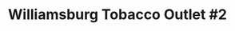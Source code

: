 ---
title: "Williamsburg Tobacco Outlet #2"
url: /williamsburg/williamsburg-tobacco-outlet-2/
shop: tobacco
---